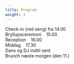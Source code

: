 ```yaml
---
title: Program 
weight: 2
---
```


Check-in (red seng) fra 14.00\
Bryllupsceremoni&nbsp;&nbsp;&nbsp;&nbsp;15.00\
Reception&nbsp;&nbsp;&nbsp;&nbsp;16.00\
Middag&nbsp;&nbsp;&nbsp;&nbsp;17.30\
Dans og DJ indtil sent\
Brunch næste morgen (den 11.)
